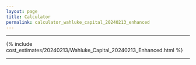 ```yaml
---
layout: page
title: Calculator
permalink: calculator_wahluke_capital_20240213_enhanced
---
```


___

{% include cost_estimates/20240213/Wahluke_Capital_20240213_Enhanced.html %}

___

